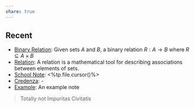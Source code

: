 ```yaml
---
share: true
---
```



## Recent
- [Binary Relation](./Binary%20Relation.md): Given sets $A$ and $B$, a binary relation $R:A\to B$ where $R \subseteq A \times B$
- [Relation](./Relation.md): A relation is a mathematical tool for describing associations between elements of sets.
- [School Note](./School%20Note.md): <%tp.file.cursor()%>
- [Credenza](Credenza.md): \-
- [Example](./Example.md): An example note


> Totally not Impuritas Civitatis